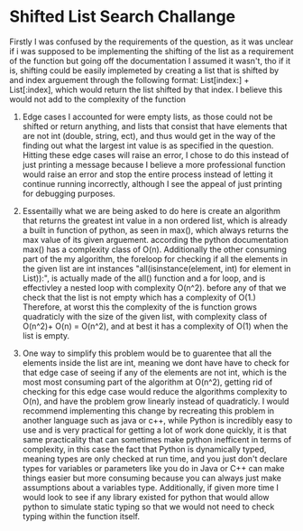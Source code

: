 # Shifted List Search Challange 

Firstly I was confused by the requirements of the question, as it was unclear if i was supposed to be implementing the shifting of the list as a requirement of the function
    but going off the documentation I assumed it wasn't, tho if it is, shifting could be easily implemeted by creating a list that is shifted by and index arguement
    through the following format: List[index:] + List[:index], which would return the list shifted by that index. I believe this would not add to the complexity of the function

1. Edge cases I accounted for were empty lists, as those could not be shifted or return anything, and lists that consist that have elements that are not int 
    (double, string, ect), and thus would get in the way of the finding out what the largest int value is as specified in the question. Hitting these edge 
    cases will raise an error, I chose to do this instead of just printing a message because I believe a more professional function would raise an error and
    stop the entire process instead of letting it continue running incorrectly, although I see the appeal of just printing for debugging purposes.

2. Essentailly what we are being asked to do here is create an algorithm that returns the greatest int value in a non ordered list, which
    is already a built in function of python, as seen in max(), which always returns the max value of its given arguement. according the python documentation
    max() has a complexity class of O(n). Additionally the other consuming part of the my algorithm, the foreloop for checking if all the elements in the given
    list are int instances "all(isinstance(element, int) for element in List)):", is actually made of the all() function and a for loop, and is effectivley
    a nested loop with complexity O(n^2). before any of that we check that the list is not empty which has a complexity of O(1.) Therefore, at worst this the
    complexity of the is function grows quadraticly with the size of the given list, with complexity class of O(n^2)+ O(n) = O(n^2), and at best it has a 
    complexity of O(1) when the list is empty.

3. One way to simplify this problem would be to guarentee that all the elements inside the list are int, meaning we dont have have to check for that edge
    case of seeing if any of the elements are not int, which is the most most consuming part of the algorithm at O(n^2), getting rid of checking for this
    edge case would reduce the algorithms complexity to O(n), and have the problem grow linearly instead of quadraticly. I would recommend implementing
    this change by recreating this problem in another language such as java or c++, while Python is incredibly easy to use and is very practical for getting
    a lot of work done quickly, it is that same practicality that can sometimes make python inefficent in terms of complexity, in this case the fact that 
    Python is dynamically typed, meaning types are only checked at run time, and you just don't declare types for variables or parameters like you do in 
    Java or C++ can make things easier but more consuming because you can always just make assumptions about a variables type. Additionally, if given more 
    time I would look to see if any library existed for python that would allow python to simulate static typing so that we would not need to check typing 
    within the function itself.
